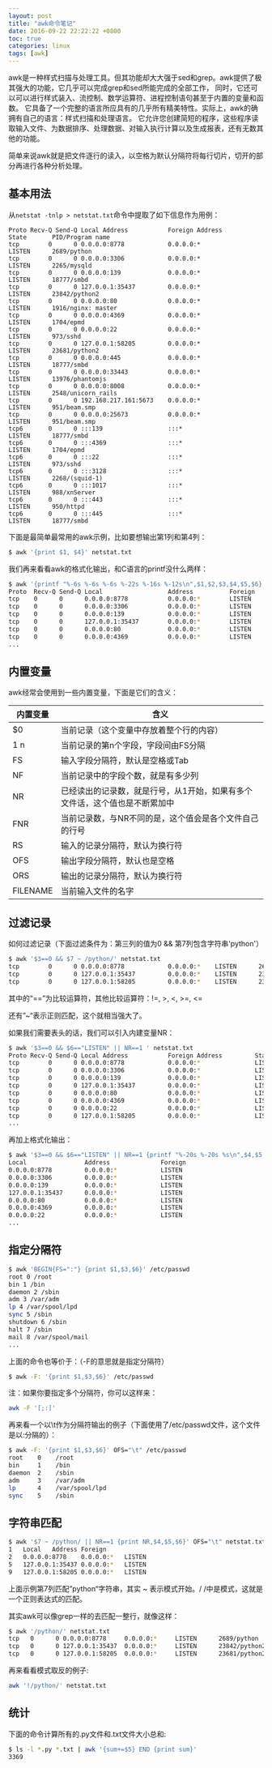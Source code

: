 ```yaml
---
layout: post
title: "awk命令笔记"
date: 2016-09-22 22:22:22 +0800
toc: true
categories: linux
tags: [awk]
---
```

awk是一种样式扫描与处理工具。但其功能却大大强于sed和grep。awk提供了极其强大的功能，它几乎可以完成grep和sed所能完成的全部工作，
同时，它还可以可以进行样式装入、流控制、数学运算符、进程控制语句甚至于内置的变量和函数。
它具备了一个完整的语言所应具有的几乎所有精美特性。实际上，awk的确拥有自己的语言：样式扫描和处理语言。
它允许您创建简短的程序，这些程序读取输入文件、为数据排序、处理数据、对输入执行计算以及生成报表，还有无数其他的功能。

简单来说awk就是把文件逐行的读入，以空格为默认分隔符将每行切片，切开的部分再进行各种分析处理。<!--more-->

## 基本用法
从`netstat -tnlp > netstat.txt`命令中提取了如下信息作为用例：
```
Proto Recv-Q Send-Q Local Address           Foreign Address         State       PID/Program name
tcp        0      0 0.0.0.0:8778            0.0.0.0:*               LISTEN      2689/python
tcp        0      0 0.0.0.0:3306            0.0.0.0:*               LISTEN      2265/mysqld
tcp        0      0 0.0.0.0:139             0.0.0.0:*               LISTEN      18777/smbd
tcp        0      0 127.0.0.1:35437         0.0.0.0:*               LISTEN      23842/python2
tcp        0      0 0.0.0.0:80              0.0.0.0:*               LISTEN      1916/nginx: master
tcp        0      0 0.0.0.0:4369            0.0.0.0:*               LISTEN      1704/epmd
tcp        0      0 0.0.0.0:22              0.0.0.0:*               LISTEN      973/sshd
tcp        0      0 127.0.0.1:58205         0.0.0.0:*               LISTEN      23681/python2
tcp        0      0 0.0.0.0:445             0.0.0.0:*               LISTEN      18777/smbd
tcp        0      0 0.0.0.0:33443           0.0.0.0:*               LISTEN      13976/phantomjs
tcp        0      0 0.0.0.0:8008            0.0.0.0:*               LISTEN      2548/unicorn_rails
tcp        0      0 192.168.217.161:5673    0.0.0.0:*               LISTEN      951/beam.smp
tcp        0      0 0.0.0.0:25673           0.0.0.0:*               LISTEN      951/beam.smp
tcp6       0      0 :::139                  :::*                    LISTEN      18777/smbd
tcp6       0      0 :::4369                 :::*                    LISTEN      1704/epmd
tcp6       0      0 :::22                   :::*                    LISTEN      973/sshd
tcp6       0      0 :::3128                 :::*                    LISTEN      2268/(squid-1)
tcp6       0      0 :::1017                 :::*                    LISTEN      988/xnServer
tcp6       0      0 :::443                  :::*                    LISTEN      950/httpd
tcp6       0      0 :::445                  :::*                    LISTEN      18777/smbd
```

下面是最简单最常用的awk示例，比如要想输出第1列和第4列：
``` bash
$ awk '{print $1, $4}' netstat.txt
```

我们再来看看awk的格式化输出，和C语言的printf没什么两样：
``` bash
$ awk '{printf "%-6s %-6s %-6s %-22s %-16s %-12s\n",$1,$2,$3,$4,$5,$6}' netstat.txt
Proto  Recv-Q Send-Q Local                  Address          Foreign
tcp    0      0      0.0.0.0:8778           0.0.0.0:*        LISTEN
tcp    0      0      0.0.0.0:3306           0.0.0.0:*        LISTEN
tcp    0      0      0.0.0.0:139            0.0.0.0:*        LISTEN
tcp    0      0      127.0.0.1:35437        0.0.0.0:*        LISTEN
tcp    0      0      0.0.0.0:80             0.0.0.0:*        LISTEN
tcp    0      0      0.0.0.0:4369           0.0.0.0:*        LISTEN
...
```

## 内置变量
awk经常会使用到一些内置变量，下面是它们的含义：

内置变量       | 含义
--------------|---------------
$0            | 当前记录（这个变量中存放着整个行的内容）
$1~$n         | 当前记录的第n个字段，字段间由FS分隔
FS            | 输入字段分隔符，默认是空格或Tab
NF            | 当前记录中的字段个数，就是有多少列
NR            | 已经读出的记录数，就是行号，从1开始，如果有多个文件话，这个值也是不断累加中
FNR           | 当前记录数，与NR不同的是，这个值会是各个文件自己的行号
RS            | 输入的记录分隔符，默认为换行符
OFS           | 输出字段分隔符，默认也是空格
ORS           | 输出的记录分隔符，默认为换行符
FILENAME      | 当前输入文件的名字

## 过滤记录
如何过滤记录（下面过滤条件为：第三列的值为0 && 第7列包含字符串'python'）

``` bash
$ awk '$3==0 && $7 ~ /python/' netstat.txt
tcp        0      0 0.0.0.0:8778            0.0.0.0:*    LISTEN      2689/python
tcp        0      0 127.0.0.1:35437         0.0.0.0:*    LISTEN      23842/python2
tcp        0      0 127.0.0.1:58205         0.0.0.0:*    LISTEN      23681/python2
```

其中的“==”为比较运算符，其他比较运算符：!=, >, <, >=, <=

还有”~“表示正则匹配，这个就相当强大了。

如果我们需要表头的话，我们可以引入内建变量NR：
``` bash
$ awk '$3==0 && $6=="LISTEN" || NR==1 ' netstat.txt
Proto Recv-Q Send-Q Local Address           Foreign Address         State       PID/Program name
tcp        0      0 0.0.0.0:8778            0.0.0.0:*               LISTEN      2689/python
tcp        0      0 0.0.0.0:3306            0.0.0.0:*               LISTEN      2265/mysqld
tcp        0      0 0.0.0.0:139             0.0.0.0:*               LISTEN      18777/smbd
tcp        0      0 127.0.0.1:35437         0.0.0.0:*               LISTEN      23842/python2
tcp        0      0 0.0.0.0:80              0.0.0.0:*               LISTEN      1916/nginx: master
tcp        0      0 0.0.0.0:4369            0.0.0.0:*               LISTEN      1704/epmd
tcp        0      0 0.0.0.0:22              0.0.0.0:*               LISTEN      973/sshd
tcp        0      0 127.0.0.1:58205         0.0.0.0:*               LISTEN      23681/python2
...
```

再加上格式化输出：
``` bash
$ awk '$3==0 && $6=="LISTEN" || NR==1 {printf "%-20s %-20s %s\n",$4,$5,$6}' netstat.txt
Local                Address              Foreign
0.0.0.0:8778         0.0.0.0:*            LISTEN
0.0.0.0:3306         0.0.0.0:*            LISTEN
0.0.0.0:139          0.0.0.0:*            LISTEN
127.0.0.1:35437      0.0.0.0:*            LISTEN
0.0.0.0:80           0.0.0.0:*            LISTEN
0.0.0.0:4369         0.0.0.0:*            LISTEN
0.0.0.0:22           0.0.0.0:*            LISTEN
...
```

## 指定分隔符
``` bash
$ awk 'BEGIN{FS=":"} {print $1,$3,$6}' /etc/passwd
root 0 /root
bin 1 /bin
daemon 2 /sbin
adm 3 /var/adm
lp 4 /var/spool/lpd
sync 5 /sbin
shutdown 6 /sbin
halt 7 /sbin
mail 8 /var/spool/mail
...
```

上面的命令也等价于：（-F的意思就是指定分隔符）
``` bash
$ awk -F: '{print $1,$3,$6}' /etc/passwd
```

注：如果你要指定多个分隔符，你可以这样来：
``` bash
awk -F '[;:]'
```

再来看一个以\t作为分隔符输出的例子（下面使用了/etc/passwd文件，这个文件是以:分隔的）：
``` bash
$ awk -F: '{print $1,$3,$6}' OFS="\t" /etc/passwd
root    0    /root
bin     1    /bin
daemon  2    /sbin
adm     3    /var/adm
lp      4    /var/spool/lpd
sync    5    /sbin
```

## 字符串匹配
``` bash
$ awk '$7 ~ /python/ || NR==1 {print NR,$4,$5,$6}' OFS="\t" netstat.txt
1	Local	Address	Foreign
2	0.0.0.0:8778	0.0.0.0:*	LISTEN
5	127.0.0.1:35437	0.0.0.0:*	LISTEN
9	127.0.0.1:58205	0.0.0.0:*	LISTEN
```

上面示例第7列匹配”python“字符串，其实 ~ 表示模式开始。/ /中是模式，这就是一个正则表达式的匹配。

其实awk可以像grep一样的去匹配一整行，就像这样：
``` bash
$ awk '/python/' netstat.txt
tcp   0      0 0.0.0.0:8778     0.0.0.0:*     LISTEN      2689/python
tcp   0      0 127.0.0.1:35437  0.0.0.0:*     LISTEN      23842/python2
tcp   0      0 127.0.0.1:58205  0.0.0.0:*     LISTEN      23681/python2
```

再来看看模式取反的例子:
``` bash
awk '!/python/' netstat.txt
```

## 统计
下面的命令计算所有的.py文件和.txt文件大小总和:
``` bash
$ ls -l *.py *.txt | awk '{sum+=$5} END {print sum}'
3369
```
